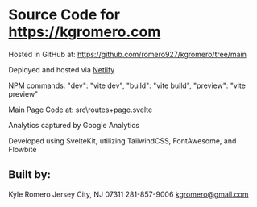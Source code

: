 # Source Code for https://kgromero.com

Hosted in GitHub at: https://github.com/romero927/kgromero/tree/main

Deployed and hosted via [Netlify](https://www.netlify.com/)

NPM commands:
"dev": "vite dev",
"build": "vite build",
"preview": "vite preview"

Main Page Code at: src\routes\+page.svelte

Analytics captured by Google Analytics

Developed using SvelteKit, utilizing TailwindCSS, FontAwesome, and Flowbite

## Built by:
Kyle Romero
Jersey City, NJ 07311
281-857-9006
kgromero@gmail.com

